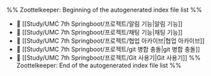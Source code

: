 %% Zoottelkeeper: Beginning of the autogenerated index file list  %%
- 📄 [[Study/UMC 7th Springboot/프로젝트/알림 기능|알림 기능]]
- 📄 [[Study/UMC 7th Springboot/프로젝트/채팅 기능|채팅 기능]]
- 📄 [[Study/UMC 7th Springboot/프로젝트/협업 아카이브|협업 아카이브]]
- 📄 [[Study/UMC 7th Springboot/프로젝트/git 병합 충돌|git 병합 충돌]]
- 📄 [[Study/UMC 7th Springboot/프로젝트/Git 사용기|Git 사용기]]
%% Zoottelkeeper: End of the autogenerated index file list  %%
